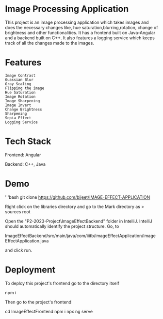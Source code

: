 # Image Processing Application

This project is an image processing application which takes images and does the necessary changes like, hue saturation,blurring,rotation, change of brightness and other functionalities. It has a frontend built on Java-Angular and a backend built on C++. It also features a logging service which keeps track of all the changes made to the images.
 # Features

    Image Contrast
    Guassian Blur
    Gray Scaling
    Flipping the image
    Hue Saturation
    Image Rotation
    Image Sharpening
    Image Invert
    Change Brightness
    Sharpening
    Sepia Effect
    Logging Service


# Tech Stack

Frontend: Angular

Backend: C++, Java
# Demo

  '''bash
  git clone https://github.com/bijeet/IMAGE-EFFECT-APPLICATION

Right click on the libraries directory and go to the Mark directory as > sources root

Open the "P2-2023-Project\ImageEffectBackend" folder in IntelliJ. IntelliJ should automatically identify the project structure. Go, to

ImageEffectBackend/src/main/java/com/iiitb/imageEffectApplication/ImageEffectApplication.java

and click run.
# Deployment

To deploy this project's frontend go to the directory itself

  npm i

Then go to the project's frontend

  cd ImageEffectFrontend
  npm i
  npx ng serve
